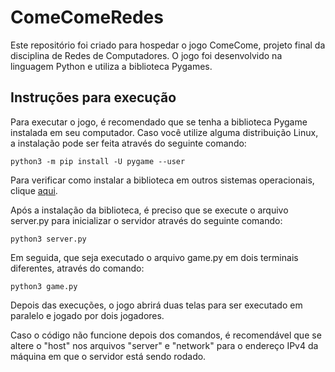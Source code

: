 # ComeComeRedes

Este repositório foi criado para hospedar o jogo ComeCome, projeto final da disciplina de Redes de Computadores. O jogo foi desenvolvido na linguagem Python e utiliza a biblioteca Pygames.

## Instruções para execução

Para executar o jogo, é recomendado que se tenha a biblioteca Pygame instalada em seu computador. Caso você utilize alguma distribuição Linux, a instalação pode ser feita através do seguinte comando:

```python3 -m pip install -U pygame --user```

Para verificar como instalar a biblioteca em outros sistemas operacionais, clique [aqui](https://www.pygame.org/wiki/GettingStarted).

Após a instalação da biblioteca, é preciso que se execute o arquivo server.py para inicializar o servidor através do seguinte comando:

```python3 server.py```

Em seguida, que seja executado o arquivo game.py em dois terminais diferentes, através do comando:

```python3 game.py```

Depois das execuções, o jogo abrirá duas telas para ser executado em paralelo e jogado por dois jogadores.

Caso o código não funcione depois dos comandos, é recomendável que se altere o "host" nos arquivos "server" e "network" para o endereço IPv4 da máquina em que o servidor está sendo rodado.
